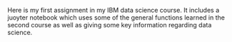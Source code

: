 Here is my first assignment in my IBM data science course. It includes a juoyter notebook which uses some of the general functions learned in the second course as well as giving some key information regarding data science.
